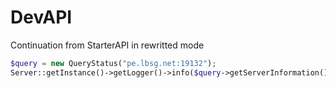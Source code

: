 # DevAPI
Continuation from StarterAPI in rewritted mode
```php
$query = new QueryStatus("pe.lbsg.net:19132");
Server::getInstance()->getLogger()->info($query->getServerInformation());
```
